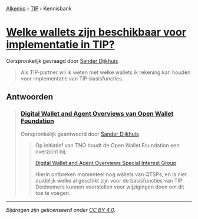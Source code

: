 [Alkemio](https://welcome.alkem.io/) › [TIP](https://alkem.io/tip/dashboard) › Kennisbank
# [Welke wallets zijn beschikbaar voor implementatie in TIP?](https://alkem.io/tip/collaboration/welkewalletszijnb-9243)
Oorspronkelijk gevraagd door [Sander Dijkhuis](https://alkem.io/user/sander-dijkhuis-3912)
>Als TIP-partner wil ik weten met welke wallets ik rekening kan houden voor implementatie van TIP-basisfuncties.
## Antwoorden
>### [Digital Wallet and Agent Overviews van Open Wallet Foundation](https://alkem.io/tip/collaboration/welkewalletszijnb-9243/posts/digitalwalletanda-2218)
>Oorspronkelijk geantwoord door [Sander Dijkhuis](https://alkem.io/tip/collaboration/welkewalletszijnb-9243/posts/digitalwalletanda-2218)
>>Op initiatief van TNO houdt de Open Wallet Foundation een overzicht bij:
>>
>>[Digital Wallet and Agent Overviews Special Interest Group](https://github.com/openwallet-foundation/digital-wallet-and-agent-overviews-sig)
>>
>>Hierin ontbreken momenteel nog wallets van QTSPs, en is niet duidelijk welke al geschikt zijn voor de basisfuncties van TIP. Deelnemers kunnen voorstellen voor wijzigingen doen om dit toe te voegen.
* * *
_Bijdragen zijn gelicenseerd onder [CC BY 4.0](https://creativecommons.org/licenses/by/4.0/deed.nl)._
